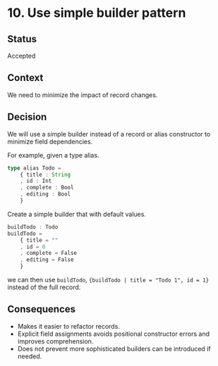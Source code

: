 # 10. Use simple builder pattern

## Status

Accepted

## Context

We need to minimize the impact of record changes.

## Decision

We will use a simple builder instead of a record or alias constructor to minimize field dependencies.

For example, given a type alias.

```ts
type alias Todo =
    { title : String
    , id : Int
    , complete : Bool
    , editing : Bool
    }
```

Create a simple builder that with default values.

```ts
buildTodo : Todo
buildTodo =
    { title = ""
    , id = 0
    , complete = False
    , editing = False
    }
```

we can then use `buildTodo`, `{buildTodo | title = "Todo 1", id = 1}` instead of the full record.

## Consequences

* Makes it easier to refactor records.
* Explicit field assignments avoids positional constructor errors and improves comprehension.
* Does not prevent more sophisticated builders can be introduced if needed.

